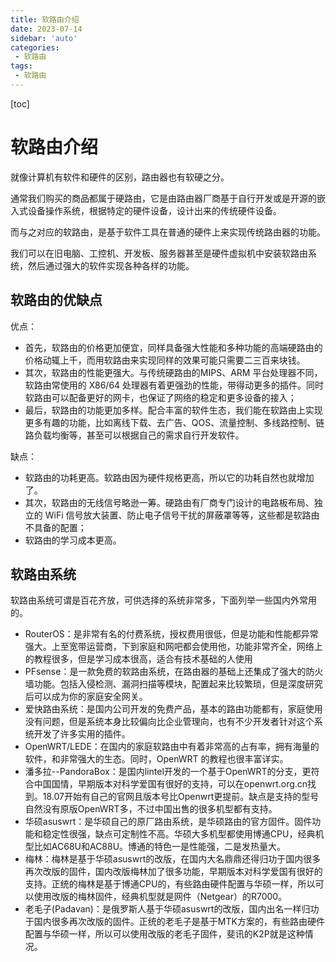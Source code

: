 ```yaml
---
title: 软路由介绍
date: 2023-07-14
sidebar: 'auto'
categories: 
 - 软路由
tags:
 - 软路由
---
```


[toc]

# 软路由介绍

就像计算机有软件和硬件的区别，路由器也有软硬之分。

通常我们购买的商品都属于硬路由，它是由路由器厂商基于自行开发或是开源的嵌入式设备操作系统，根据特定的硬件设备，设计出来的传统硬件设备。

而与之对应的软路由，是基于软件工具在普通的硬件上来实现传统路由器的功能。

我们可以在旧电脑、工控机、开发板、服务器甚至是硬件虚拟机中安装软路由系统，然后通过强大的软件实现各种各样的功能。

## 软路由的优缺点

优点：

- 首先，软路由的价格更加便宜，同样具备强大性能和多种功能的高端硬路由的价格动辄上千，而用软路由来实现同样的效果可能只需要二三百来块钱。
- 其次，软路由的性能更强大。与传统硬路由的MIPS、ARM 平台处理器不同，软路由常使用的 X86/64 处理器有着更强劲的性能，带得动更多的插件。同时软路由可以配备更好的网卡，也保证了网络的稳定和更多设备的接入；
- 最后，软路由的功能更加多样。配合丰富的软件生态，我们能在软路由上实现更多有趣的功能，比如离线下载、去广告、QOS、流量控制、多线路控制、链路负载均衡等，甚至可以根据自己的需求自行开发软件。

缺点：

- 软路由的功耗更高。软路由因为硬件规格更高，所以它的功耗自然也就增加了。
- 其次，软路由的无线信号略逊一筹。硬路由有厂商专门设计的电路板布局、独立的 WiFi 信号放大装置、防止电子信号干扰的屏蔽罩等等，这些都是软路由不具备的配置；
- 软路由的学习成本更高。

## 软路由系统

软路由系统可谓是百花齐放，可供选择的系统非常多，下面列举一些国内外常用的。

* RouterOS：是非常有名的付费系统，授权费用很低，但是功能和性能都异常强大。上至宽带运营商，下到家庭和网吧都会使用他，功能非常齐全，网络上的教程很多，但是学习成本很高，适合有技术基础的人使用
* PFsense：是一款免费的软路由系统，在路由器的基础上还集成了强大的防火墙功能。包括入侵检测、漏洞扫描等模块，配置起来比较繁琐，但是深度研究后可以成为你的家庭安全网关。
* 爱快路由系统：是国内公司开发的免费产品，基本的路由功能都有，家庭使用没有问题，但是系统本身比较偏向比企业管理向，也有不少开发者针对这个系统开发了许多实用的插件。
* OpenWRT/LEDE：在国内的家庭软路由中有着非常高的占有率，拥有海量的软件，和非常强大的生态。同时，OpenWRT 的教程也很丰富详实。
* 潘多拉--PandoraBox：是国内lintel开发的一个基于OpenWRT的分支，更符合中国国情，早期版本对科学爱国有很好的支持，可以在openwrt.org.cn找到。18.07开始有自己的官网且版本号比Openwrt更提前。缺点是支持的型号自然没有原版OpenWRT多，不过中国出售的很多机型都有支持。
* 华硕asuswrt：是华硕自己的原厂路由系统，是华硕路由的官方固件。固件功能和稳定性很强，缺点可定制性不高。华硕大多机型都使用博通CPU，经典机型比如AC68U和AC88U。博通的特色一是性能强，二是发热量大。
* 梅林：梅林是基于华硕asuswrt的改版，在国内大名鼎鼎还得归功于国内很多再次改版的固件，国内改版梅林加了很多功能，早期版本对科学爱国有很好的支持。正统的梅林是基于博通CPU的，有些路由硬件配置与华硕一样，所以可以使用改版的梅林固件，经典机型就是网件（Netgear）的R7000。
* 老毛子(Padavan)：是俄罗斯人基于华硕asuswrt的改版，国内出名一样归功于国内很多再次改版的固件。正统的老毛子是基于MTK方案的，有些路由硬件配置与华硕一样，所以可以使用改版的老毛子固件，斐讯的K2P就是这种情况。